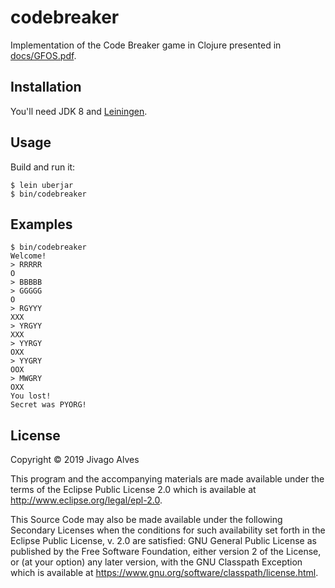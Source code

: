 # codebreaker

Implementation of the Code Breaker game in Clojure presented in [docs/GFOS.pdf](doc/GFOS.pdf).

## Installation

You'll need JDK 8 and [Leiningen](https://leiningen.org).

## Usage

Build and run it:
```
$ lein uberjar
$ bin/codebreaker
```

## Examples

```
$ bin/codebreaker
Welcome!
> RRRRR
O
> BBBBB
> GGGGG
O
> RGYYY
XXX
> YRGYY
XXX
> YYRGY
OXX
> YYGRY
OOX
> MWGRY
OXX
You lost!
Secret was PYORG!
```


## License

Copyright © 2019 Jivago Alves

This program and the accompanying materials are made available under the
terms of the Eclipse Public License 2.0 which is available at
http://www.eclipse.org/legal/epl-2.0.

This Source Code may also be made available under the following Secondary
Licenses when the conditions for such availability set forth in the Eclipse
Public License, v. 2.0 are satisfied: GNU General Public License as published by
the Free Software Foundation, either version 2 of the License, or (at your
option) any later version, with the GNU Classpath Exception which is available
at https://www.gnu.org/software/classpath/license.html.
